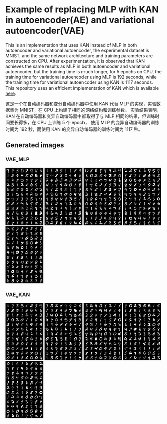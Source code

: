 # Example of replacing MLP with KAN in autoencoder(AE) and variational autoencoder(VAE)
This is an implementation that uses KAN instead of MLP in both autoencoder and variational autoencoder, 
the experimental dataset is MNIST, and the same network architecture and training parameters are constructed on CPU. 
After experimentation, it is observed that KAN achieves the same results as MLP in both autoencoder and variational autoencoder,
but the training time is much longer, for 5 epochs on CPU, the training time for variational autoencoder using MLP is 192 seconds, 
while the training time for variational autoencoder using KAN is 1117 seconds.               
This repository uses an efficient implementation of KAN which is available [here](https://github.com/Blealtan/efficient-kan).

这是一个在自动编码器和变分自动编码器中使用 KAN 代替 MLP 的实现，实验数据集为 MNIST，在 CPU 上构建了相同的网络结构和训练参数。
实验结果表明，KAN 在自动编码器和变异自动编码器中都取得了与 MLP 相同的结果，但训练时间要长得多，在 CPU 上训练 5 个 epoch，
使用 MLP 的变异自动编码器的训练时间为 192 秒，而使用 KAN 的变异自动编码器的训练时间为 1117 秒。


## Generated images
### VAE_MLP
<p float="left">
  <img src="vae_img/image_1.png" alt="Placeholder1" width="121" />
  <img src="vae_img/image_2.png" alt="Placeholder2" width="121" /> 
  <img src="vae_img/image_3.png" alt="Placeholder3" width="121" />
  <img src="vae_img/image_4.png" alt="Placeholder4" width="121" /> 
  <img src="vae_img/image_5.png" alt="Placeholder5" width="121" /> 
</p>


### VAE_KAN
<p float="left">
  <img src="vae_img/kan_image_1.png" alt="Placeholder6" width="121" />
  <img src="vae_img/kan_image_2.png" alt="Placeholder7" width="121" /> 
  <img src="vae_img/kan_image_3.png" alt="Placeholder8" width="121" />
  <img src="vae_img/kan_image_4.png" alt="Placeholder9" width="121" /> 
  <img src="vae_img/kan_image_5.png" alt="Placeholder10" width="121" /> 
</p>

